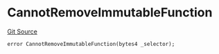 # CannotRemoveImmutableFunction
[Git Source](https://github.com/thrackle-io/tron/blob/1ba87bf9bb403411ce677f8e83126c3bf8cfa713/src/protocol/economic/ruleProcessor/RuleProcessorDiamondLib.sol)


```solidity
error CannotRemoveImmutableFunction(bytes4 _selector);
```

